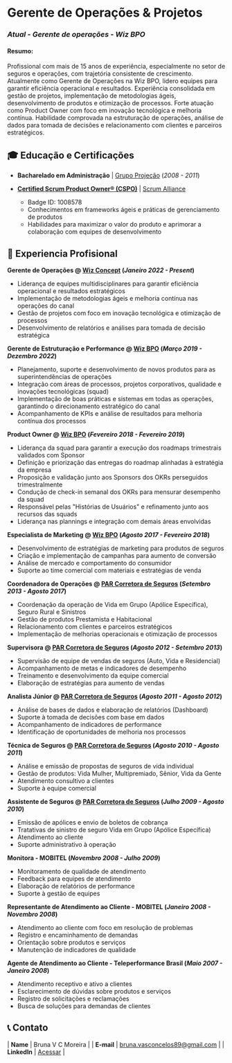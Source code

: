 # Gerente de Operações & Projetos
### _Atual - Gerente de operações - Wiz BPO_

#### Resumo: 
 Profissional com mais de 15 anos de experiência, especialmente no setor de seguros e operações, com trajetória consistente de crescimento. Atualmente como Gerente de Operações na Wiz BPO, lidero equipes para garantir eficiência operacional e resultados. Experiência consolidada em gestão de projetos, implementação de metodologias ágeis, desenvolvimento de produtos e otimização de processos. Forte atuação como Product Owner com foco em inovação tecnológica e melhoria contínua. Habilidade comprovada na estruturação de operações, análise de dados para tomada de decisões e relacionamento com clientes e parceiros estratégicos.

## 🎓 Educação e Certificações

- **Bacharelado em Administração** | <a href="https://www.projecao.br/" target="_blank">Grupo Projeção</a> (_2008 - 2011_)

- **<a href="https://certification.scrumalliance.org/accounts/1008578-cspo" target="_blank">Certified Scrum Product Owner® (CSPO)</a>** | <a href="https://www.scrumalliance.org/" target="_blank">Scrum Alliance</a>
  - Badge ID: 1008578
  - Conhecimentos em frameworks ágeis e práticas de gerenciamento de produtos
  - Habilidades para maximizar o valor do produto e aprimorar a colaboração com equipes de desenvolvimento


## 💼 Experiencia Profisional

**Gerente de Operações @ <a href="https://www.wizconcept.com.br/" target="_blank">Wiz Concept</a> (_Janeiro 2022 - Present_)**
- Liderança de equipes multidisciplinares para garantir eficiência operacional e resultados estratégicos
- Implementação de metodologias ágeis e melhoria contínua nas operações do canal
- Gestão de projetos com foco em inovação tecnológica e otimização de processos
- Desenvolvimento de relatórios e análises para tomada de decisão estratégica

**Gerente de Estruturação e Performance @ <a href="https://wiz.com.br/" target="_blank">Wiz BPO</a> (_Março 2019 - Dezembro 2022_)**
- Planejamento, suporte e desenvolvimento de novos produtos para as superintendências de operações
- Integração com áreas de processos, projetos corporativos, qualidade e inovações tecnológicas (squad)
- Implementação de boas práticas e sistemas em todas as operações, garantindo o direcionamento estratégico do canal
- Acompanhamento de KPIs e análise de resultados para melhoria contínua dos processos

**Product Owner @ <a href="https://wiz.com.br/" target="_blank">Wiz BPO</a> (_Fevereiro 2018 - Fevereiro 2019_)**
- Liderança da squad para garantir a execução dos roadmaps trimestrais validados com Sponsor
- Definição e priorização das entregas do roadmap alinhadas à estratégia da empresa
- Proposição e validação junto aos Sponsors dos OKRs perseguidos trimestralmente
- Condução de check-in semanal dos OKRs para mensurar desempenho da squad
- Responsável pelas "Histórias de Usuários" e refinamento junto aos recursos das squads
- Liderança nas plannings e integração com demais áreas envolvidas

**Especialista de Marketing @ <a href="https://wiz.com.br/" target="_blank">Wiz BPO</a> (_Agosto 2017 - Fevereiro 2018_)**
- Desenvolvimento de estratégias de marketing para produtos de seguros
- Criação e implementação de campanhas para aumento de conversão
- Análise de mercado e comportamento do consumidor
- Suporte ao time comercial com materiais e estratégias de venda

**Coordenadora de Operações @ <a href="https://wiz.com.br/" target="_blank">PAR Corretora de Seguros</a> (_Setembro 2013 - Agosto 2017_)**
- Coordenação da operação de Vida em Grupo (Apólice Específica), Seguro Rural e Sinistros
- Gestão de produtos Prestamista e Habitacional
- Relacionamento com clientes e parceiros estratégicos
- Implementação de melhorias operacionais e otimização de processos

**Supervisora @ <a href="https://wiz.com.br/" target="_blank">PAR Corretora de Seguros</a> (_Agosto 2012 - Setembro 2013_)**
- Supervisão de equipe de vendas de seguros (Auto, Vida e Residencial)
- Acompanhamento de metas e indicadores de desempenho
- Treinamento e desenvolvimento da equipe comercial
- Elaboração de estratégias para aumento de vendas

**Analista Júnior @ <a href="https://wiz.com.br/" target="_blank">PAR Corretora de Seguros</a> (_Agosto 2011 - Agosto 2012_)**
- Análise de bases de dados e elaboração de relatórios (Dashboard)
- Suporte à tomada de decisões com base em dados
- Acompanhamento de indicadores de performance
- Identificação de oportunidades de melhoria nos processos

**Técnica de Seguros @ <a href="https://wiz.com.br/" target="_blank">PAR Corretora de Seguros</a> (_Agosto 2010 - Agosto 2011_)**
- Análise e emissão de propostas de seguros de vida individual
- Gestão de produtos: Vida Mulher, Multipremiado, Sênior, Vida da Gente
- Atendimento consultivo a clientes
- Suporte à equipe comercial

**Assistente de Seguros @ <a href="https://wiz.com.br/" target="_blank">PAR Corretora de Seguros</a> (_Julho 2009 - Agosto 2010_)**
- Emissão de apólices e envio de boletos de cobrança
- Tratativas de sinistro de seguro Vida em Grupo (Apólice Específica)
- Atendimento ao cliente
- Suporte administrativo à operação

**Monitora - MOBITEL (_Novembro 2008 - Julho 2009_)**
- Monitoramento de qualidade de atendimento
- Feedback para equipes de atendimento
- Elaboração de relatórios de performance
- Suporte à gestão de equipes

**Representante de Atendimento ao Cliente - MOBITEL (_Janeiro 2008 - Novembro 2008_)**
- Atendimento ao cliente com foco em resolução de problemas
- Registro e encaminhamento de demandas
- Orientação sobre produtos e serviços
- Manutenção de indicadores de qualidade

**Agente de Atendimento ao Cliente - Teleperformance Brasil (_Maio 2007 - Janeiro 2008_)**
- Atendimento receptivo e ativo a clientes
- Esclarecimento de dúvidas sobre produtos e serviços
- Registro de solicitações e reclamações
- Busca de soluções para demandas de clientes

## 📞 Contato

| **Name**   | Bruna V C Moreira | 
| **E-mail**   | <a href="mailto:bruna.vasconcelos89@gmail.com">bruna.vasconcelos89@gmail.com</a> | 
| **LinkedIn**   | <a href="https://www.linkedin.com/in/bruna-moreira-495672153/" target="_blank">Acessar</a> | 
